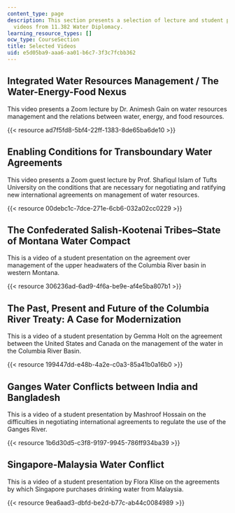 ```yaml
---
content_type: page
description: This section presents a selection of lecture and student presentation
  videos from 11.382 Water Diplomacy.
learning_resource_types: []
ocw_type: CourseSection
title: Selected Videos
uid: e5d05ba9-aaa6-aa01-b6c7-3f3c7fcbb362
---
```


Integrated Water Resources Management / The Water-Energy-Food Nexus
-------------------------------------------------------------------

This video presents a Zoom lecture by Dr. Animesh Gain on water resources management and the relations between water, energy, and food resources.

{{< resource ad7f5fd8-5bf4-22ff-1383-8de65ba6de10 >}}

Enabling Conditions for Transboundary Water Agreements
------------------------------------------------------

This video presents a Zoom guest lecture by Prof. Shafiqul Islam of Tufts University on the conditions that are necessary for negotiating and ratifying new international agreements on management of water resources.

{{< resource 00debc1c-7dce-271e-6cb6-032a02cc0229 >}}

The Confederated Salish-Kootenai Tribes–State of Montana Water Compact
----------------------------------------------------------------------

This is a video of a student presentation on the agreement over management of the upper headwaters of the Columbia River basin in western Montana.

{{< resource 306236ad-6ad9-4f6a-be9e-af4e5ba807b1 >}}

The Past, Present and Future of the Columbia River Treaty: A Case for Modernization
-----------------------------------------------------------------------------------

This is a video of a student presentation by Gemma Holt on the agreement between the United States and Canada on the management of the water in the Columbia River Basin.

{{< resource 199447dd-e48b-4a2e-c0a3-85a41b0a16b0 >}}

Ganges Water Conflicts between India and Bangladesh
---------------------------------------------------

This is a video of a student presentation by Mashroof Hossain on the difficulties in negotiating international agreements to regulate the use of the Ganges River.

{{< resource 1b6d30d5-c3f8-9197-9945-786ff934ba39 >}}

Singapore-Malaysia Water Conflict
---------------------------------

This is a video of a student presentation by Flora Klise on the agreements by which Singapore purchases drinking water from Malaysia.

{{< resource 9ea6aad3-dbfd-be2d-b77c-ab44c0084989 >}}